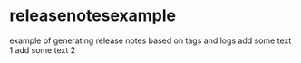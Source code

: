 # releasenotesexample
example of generating release notes based on tags and logs
add some text 1
add some text 2
